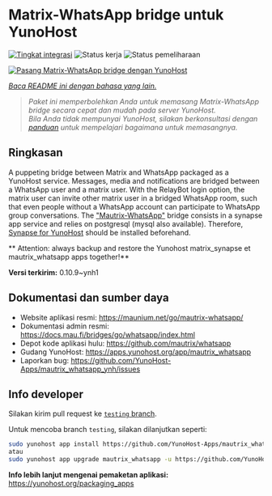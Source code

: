 <!--
N.B.: README ini dibuat secara otomatis oleh <https://github.com/YunoHost/apps/tree/master/tools/readme_generator>
Ini TIDAK boleh diedit dengan tangan.
-->

# Matrix-WhatsApp bridge untuk YunoHost

[![Tingkat integrasi](https://dash.yunohost.org/integration/mautrix_whatsapp.svg)](https://ci-apps.yunohost.org/ci/apps/mautrix_whatsapp/) ![Status kerja](https://ci-apps.yunohost.org/ci/badges/mautrix_whatsapp.status.svg) ![Status pemeliharaan](https://ci-apps.yunohost.org/ci/badges/mautrix_whatsapp.maintain.svg)

[![Pasang Matrix-WhatsApp bridge dengan YunoHost](https://install-app.yunohost.org/install-with-yunohost.svg)](https://install-app.yunohost.org/?app=mautrix_whatsapp)

*[Baca README ini dengan bahasa yang lain.](./ALL_README.md)*

> *Paket ini memperbolehkan Anda untuk memasang Matrix-WhatsApp bridge secara cepat dan mudah pada server YunoHost.*  
> *Bila Anda tidak mempunyai YunoHost, silakan berkonsultasi dengan [panduan](https://yunohost.org/install) untuk mempelajari bagaimana untuk memasangnya.*

## Ringkasan

A puppeting bridge between Matrix and WhatsApp packaged as a YunoHost service.
Messages, media and notifications are bridged between a WhatsApp user and a matrix user.
With the RelayBot login option, the matrix user can invite other matrix user in a bridged WhatsApp room, such that even people without a WhatsApp account can participate to WhatsApp group conversations.
The ["Mautrix-WhatsApp"](https://docs.mau.fi/bridges/go/whatsapp/index.html) bridge consists in a synapse app service and relies on postgresql (mysql also available).
Therefore, [Synapse for YunoHost](https://github.com/YunoHost-Apps/synapse_ynh) should be installed beforehand.

** Attention: always backup and restore the Yunohost matrix_synapse et mautrix_whatsapp apps together!**


**Versi terkirim:** 0.10.9~ynh1
## Dokumentasi dan sumber daya

- Website aplikasi resmi: <https://maunium.net/go/mautrix-whatsapp/>
- Dokumentasi admin resmi: <https://docs.mau.fi/bridges/go/whatsapp/index.html>
- Depot kode aplikasi hulu: <https://github.com/mautrix/whatsapp>
- Gudang YunoHost: <https://apps.yunohost.org/app/mautrix_whatsapp>
- Laporkan bug: <https://github.com/YunoHost-Apps/mautrix_whatsapp_ynh/issues>

## Info developer

Silakan kirim pull request ke [`testing` branch](https://github.com/YunoHost-Apps/mautrix_whatsapp_ynh/tree/testing).

Untuk mencoba branch `testing`, silakan dilanjutkan seperti:

```bash
sudo yunohost app install https://github.com/YunoHost-Apps/mautrix_whatsapp_ynh/tree/testing --debug
atau
sudo yunohost app upgrade mautrix_whatsapp -u https://github.com/YunoHost-Apps/mautrix_whatsapp_ynh/tree/testing --debug
```

**Info lebih lanjut mengenai pemaketan aplikasi:** <https://yunohost.org/packaging_apps>
